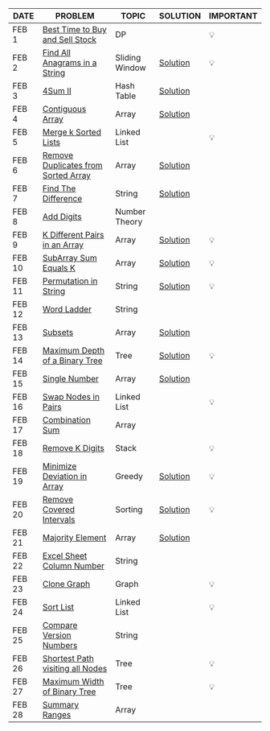|DATE|PROBLEM|TOPIC|SOLUTION|IMPORTANT|
|----|-----|----------|----------|-----|
|FEB 1|[Best Time to Buy and Sell Stock](https://leetcode.com/problems/best-time-to-buy-and-sell-stock/)|DP||💡
|FEB 2|[Find All Anagrams in a String](https://leetcode.com/problems/find-all-anagrams-in-a-string/)|Sliding Window|[Solution](https://github.com/utkarsh006/LeetCode-Grind/blob/main/FEB%20CHALLENGES/2_Return%20index%20of%20Anagrams.cpp)|💡
|FEB 3|[4Sum II](https://leetcode.com/problems/4sum-ii/)|Hash Table|[Solution](https://github.com/utkarsh006/LeetCode-Grind/blob/main/FEB%20CHALLENGES/FEB%203_4SUM.cpp)|
|FEB 4|[Contiguous Array](https://leetcode.com/problems/contiguous-array/)|Array|[Solution](https://github.com/utkarsh006/LeetCode-Grind/blob/main/FEB%20CHALLENGES/FEB%204_Contiguous%20Array.cpp)|
|FEB 5|[Merge k Sorted Lists](https://leetcode.com/problems/merge-k-sorted-lists/)|Linked List||💡
|FEB 6|[Remove Duplicates from Sorted Array](https://leetcode.com/problems/remove-duplicates-from-sorted-array-ii/)|Array|[Solution](https://github.com/utkarsh006/LeetCode-Grind/blob/main/FEB%20CHALLENGES/FEB%206_Remove%20Duplicates%20from%20Sorted%20Array%20II.cpp)|
|FEB 7|[Find The Difference](https://leetcode.com/problems/find-the-difference/)|String|[Solution](https://github.com/utkarsh006/LeetCode-Grind/blob/main/FEB%20CHALLENGES/FEB%207_Difference%20in%20strings.cpp)|
|FEB 8|[Add Digits](https://leetcode.com/problems/add-digits/)|Number Theory||
|FEB 9|[K Different Pairs in an Array](https://leetcode.com/problems/k-diff-pairs-in-an-array/)|Array|[Solution](https://github.com/utkarsh006/LeetCode-Grind/blob/main/FEB%20CHALLENGES/FEB%209%20_K%20diff%20pairs%20in%20array.cpp)|💡
|FEB 10|[SubArray Sum Equals K](https://leetcode.com/problems/subarray-sum-equals-k/)|Array|[Solution](https://github.com/utkarsh006/LeetCode-Grind/blob/main/FEB%20CHALLENGES/FEB%2010_Subarray%20sum%20equals%20k.cpp)|💡
|FEB 11|[Permutation in String](https://leetcode.com/problems/permutation-in-string/)|String|[Solution](https://github.com/utkarsh006/LeetCode-Grind/blob/main/FEB%20CHALLENGES/FEB%2011_Permutations%20in%20string.cpp)|💡
|FEB 12|[Word Ladder](https://leetcode.com/problems/word-ladder/)|String||
|FEB 13|[Subsets](https://leetcode.com/problems/subsets/)|Array|[Solution](https://github.com/utkarsh006/LeetCode-Grind/blob/main/FEB%20CHALLENGES/FEB%2013_SUBSETS.cpp)|
|FEB 14|[Maximum Depth of a Binary Tree](https://leetcode.com/problems/maximum-depth-of-binary-tree/)|Tree|[Solution](https://github.com/utkarsh006/LeetCode-Grind/blob/main/FEB%20CHALLENGES/FEB%2014_Max%20depth%20of%20btree.cpp)|💡
|FEB 15|[Single Number](https://leetcode.com/problems/single-number/)|Array|[Solution](https://github.com/utkarsh006/LeetCode-Grind/blob/main/FEB%20CHALLENGES/FEB%2015_Single%20number.cpp)|
|FEB 16|[Swap Nodes in Pairs](https://leetcode.com/problems/swap-nodes-in-pairs/)|Linked List||💡
|FEB 17|[Combination Sum](https://leetcode.com/problems/combination-sum/)|Array||
|FEB 18|[Remove K Digits](https://leetcode.com/problems/remove-k-digits/)|Stack||💡
|FEB 19|[Minimize Deviation in Array](https://leetcode.com/problems/minimize-deviation-in-array/)|Greedy|[Solution](https://github.com/utkarsh006/LeetCode-Grind/blob/main/FEB%20CHALLENGES/FEB%2019_Minimize%20deviation%20in%20array.cpp)|💡
|FEB 20|[Remove Covered Intervals](https://leetcode.com/problems/remove-covered-intervals/)|Sorting|[Solution](https://github.com/utkarsh006/LeetCode-Grind/blob/main/FEB%20CHALLENGES/FEB%2020_Remove%20Covered%20Intervals.cpp)|💡
|FEB 21|[Majority Element](https://leetcode.com/problems/majority-element/)|Array|[Solution](https://github.com/utkarsh006/LeetCode-Grind/blob/main/FEB%20CHALLENGES/FEB%2021_Majority%20Element.cpp)|
|FEB 22|[Excel Sheet Column Number](https://leetcode.com/problems/excel-sheet-column-number/)|String||
|FEB 23|[Clone Graph](https://leetcode.com/problems/clone-graph/)|Graph||💡
|FEB 24|[Sort List](https://leetcode.com/problems/sort-list/)|Linked List||💡
|FEB 25|[Compare Version Numbers](https://leetcode.com/problems/compare-version-numbers/)|String||
|FEB 26|[Shortest Path visiting all Nodes](https://leetcode.com/problems/shortest-path-visiting-all-nodes/)|Tree||💡
|FEB 27|[Maximum Width of Binary Tree](https://leetcode.com/problems/maximum-width-of-binary-tree/)|Tree||💡
|FEB 28|[Summary Ranges](https://leetcode.com/problems/summary-ranges/)|Array||
